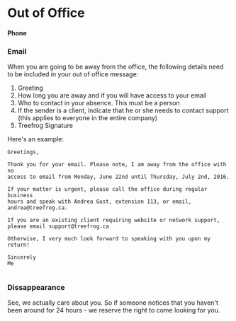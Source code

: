 # Out of Office

#### Phone

### Email

When you are going to be away from the office, the following details need to be included in your out of office message:

1. Greeting
2. How long you are away and if you will have access to your email
3. Who to contact in your absence. This must be a person
4. If the sender is a client, indicate that he or she needs to contact support (this applies to everyone in the entire company)
5. Treefrog Signature

Here's an example:

```
Greetings,

Thank you for your email. Please note, I am away from the office with no
access to email from Monday, June 22nd until Thursday, July 2nd, 2016.

If your matter is urgent, please call the office during regular business
hours and speak with Andrea Gust, extension 113, or email, andrea@treefrog.ca.

If you are an existing client requiring website or network support,
please email support@treefrog.ca

Otherwise, I very much look forward to speaking with you upon my return!

Sincerely
Me


```

### Dissappearance

See, we actually care about you. So if someone notices that you haven't been around for 24 hours - we reserve the right to come looking for you.
